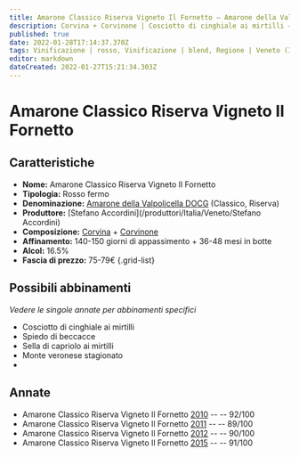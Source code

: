 ```yaml
---
title: Amarone Classico Riserva Vigneto Il Fornetto – Amarone della Valpolicella Classico Riserva DOCG – Stefano Accordini – Veneto (IT) – 75-79€ – 4★-5★
description: Corvina + Corvinone | Cosciotto di cinghiale ai mirtilli – Spiedo di beccacce – Sella di capriolo ai mirtilli – Monte veronese stagionato
published: true
date: 2022-01-28T17:14:37.370Z
tags: Vinificazione | rosso, Vinificazione | blend, Regione | Veneto (IT), Vinificazione | fermo, Prezzi | 75-79€, Vitigni | Corvina, Vitigni | Corvinone, Valutazioni | 5 stelle, Alimento | cinghiale, Alimento | beccacce, Alimento | capriolo, Alimento | Formaggi - Monte veronese stagionato, Aromatizzazione | ai mirtilli, Cottura | allo spiedo
editor: markdown
dateCreated: 2022-01-27T15:21:34.303Z
---
```


# Amarone Classico Riserva Vigneto Il Fornetto

## Caratteristiche
- **Nome:** <span class="nome">Amarone Classico Riserva Vigneto Il Fornetto</span>
- **Tipologia:** Rosso fermo
- **Denominazione:** <span class="denominazione">[Amarone della Valpolicella DOCG](/denominazioni/Italia/Veneto/DOCG/Amarone-della-Valpolicella) (Classico, Riserva)</span>
- **Produttore:** <span class="cantina">[Stefano Accordini](/produttori/Italia/Veneto/Stefano Accordini)</span> 
- **Composizione:** [Corvina](/vitigni/Italia/bacca-nera/corvina) + [Corvinone](/vitigni/Italia/bacca-nera/corvinone)
- **Affinamento:** 140-150 giorni di appassimento + 36-48 mesi in botte
- **Alcol:** 16.5%
- **Fascia di prezzo:** 75-79€
{.grid-list}

## Possibili abbinamenti
*Vedere le singole annate per abbinamenti specifici*

- Cosciotto di cinghiale ai mirtilli
- Spiedo di beccacce 
- Sella di capriolo ai mirtilli
- Monte veronese stagionato
- 
## Annate
- Amarone Classico Riserva Vigneto Il Fornetto [2010](vini/Italia/Veneto/Stefano-Accordini/Amarone-Classico-Riserva-Vigneto-Il-Fornetto/2010) -- <span class="star-5"></span> -- 92/100
- Amarone Classico Riserva Vigneto Il Fornetto [2011](vini/Italia/Veneto/Stefano-Accordini/Amarone-Classico-Riserva-Vigneto-Il-Fornetto/2011) -- <span class="star-4"></span> -- 89/100
- Amarone Classico Riserva Vigneto Il Fornetto [2012](vini/Italia/Veneto/Stefano-Accordini/Amarone-Classico-Riserva-Vigneto-Il-Fornetto/2012) -- <span class="star-4"></span> -- 90/100
- Amarone Classico Riserva Vigneto Il Fornetto [2015](vini/Italia/Veneto/Stefano-Accordini/Amarone-Classico-Riserva-Vigneto-Il-Fornetto/2015) -- <span class="star-5"></span> -- 91/100


